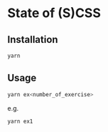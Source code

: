 # State of (S)CSS

## Installation

```bash
yarn
```

## Usage

```bash
yarn ex<number_of_exercise>
```

e.g.

```bash
yarn ex1
```

